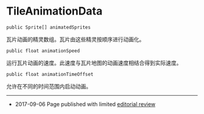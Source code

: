 # TileAnimationData

```
public Sprite[] animatedSprites 
```

瓦片动画的精灵数组。瓦片由这些精灵按顺序进行动画化。

```
public float animationSpeed 
```

运行瓦片动画的速度。此速度与瓦片地图的动画速度相结合得到实际速度。

```
public float animationTimeOffset 
```

允许在不同的时间范围内启动动画。

---

* <span class="page-edit">2017-09-06 Page published with limited [editorial review](DocumentationEditorialReview.html)
</span>
